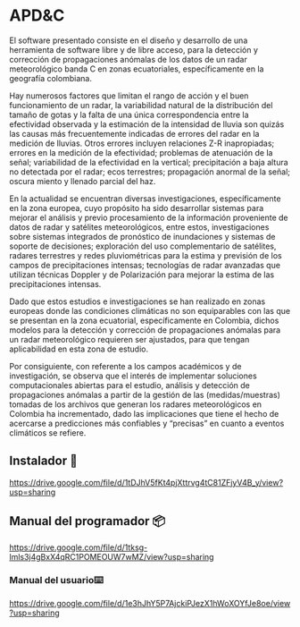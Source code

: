# APD&C

El software presentado consiste en el diseño y desarrollo de una herramienta de software libre y de libre acceso, para la detección y corrección de propagaciones anómalas de los datos de un radar meteorológico banda C en zonas ecuatoriales, específicamente en la geografía colombiana.

Hay numerosos factores que limitan el rango de acción y el buen funcionamiento de un radar, la variabilidad natural de la distribución del tamaño de gotas y la falta de una única correspondencia entre la efectividad observada y la estimación de la   intensidad de lluvia son quizás las causas más frecuentemente indicadas de errores del radar en la medición de lluvias. Otros errores incluyen relaciones Z-R   inapropiadas; errores en la medición de la efectividad; problemas de atenuación de la señal; variabilidad de la efectividad en la vertical; precipitación a baja altura no detectada por el radar; ecos terrestres; propagación anormal de la señal; oscura miento y llenado parcial del haz.

 En la actualidad se encuentran diversas investigaciones, específicamente en la zona europea, cuyo propósito ha sido desarrollar sistemas para mejorar el análisis y previo procesamiento de la información proveniente de datos de radar y satélites meteorológicos, entre estos, investigaciones sobre sistemas integrados de pronóstico de inundaciones y sistemas de soporte de decisiones; exploración del uso  complementario  de  satélites,  radares terrestres  y  redes  pluviométricas  para  la  estima  y  previsión  de  los  campos  de  precipitaciones intensas; tecnologías de radar avanzadas que utilizan técnicas  Doppler  y  de Polarización  para  mejorar  la  estima  de  las  precipitaciones  intensas.

Dado que estos estudios e investigaciones se han realizado en zonas europeas donde las condiciones climáticas no son equiparables con las que se presentan en la zona ecuatorial, específicamente en Colombia, dichos modelos para la detección y corrección de propagaciones anómalas para un radar meteorológico requieren ser ajustados, para que tengan aplicabilidad en esta zona de estudio.  

Por consiguiente, con referente a los campos académicos y de investigación, se observa que el interés de implementar soluciones computacionales abiertas para el estudio, análisis y detección de propagaciones anómalas a partir de la gestión de las (medidas/muestras) tomadas de los archivos que generan los radares meteorológicos en Colombia ha incrementado, dado las implicaciones que tiene el hecho de acercarse a predicciones más confiables y “precisas” en cuanto a eventos climáticos se refiere.

## Instalador 🚀

https://drive.google.com/file/d/1tDJhV5fKt4pjXttrvg4tC81ZFjyV4B_y/view?usp=sharing

## Manual del programador  📦

https://drive.google.com/file/d/1tksg-lmls3j4gBxX4qRC1POMEOUW7wMZ/view?usp=sharing

### Manual del usuario⌨️

https://drive.google.com/file/d/1e3hJhY5P7AjckiPJezX1hWoXOYfJe8oe/view?usp=sharing
